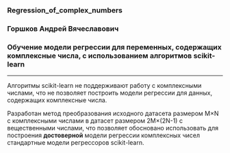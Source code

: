 ### Regression_of_complex_numbers
### Горшков Андрей Вячеславович
### Обучение модели регрессии для переменных, содержащих комплексные числа, с использованием алгоритмов scikit-learn
------------------------------------------

Алгоритмы scikit-learn не поддерживают работу с комплексными числами, что не позволяет построить модели регрессии для данных, содержащих комплексные числа.

Разработан метод преобразования исходного датасета размером M×N с комплексными числами в датасет размером 2M×(2N-1) с вещественными числами, что позволяет обосновано использовать для построения **достоверной** модели регрессии комплексных чисел стандартные модели регрессоров scikit-learn.
